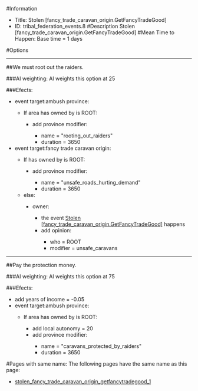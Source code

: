 #Information
 - Title: Stolen [fancy_trade_caravan_origin.GetFancyTradeGood]
 - ID: tribal_federation_events.8
#Description
Stolen [fancy_trade_caravan_origin.GetFancyTradeGood]
#Mean Time to Happen:
Base time = 1 days

#Options

___
##We must root out the raiders.

###AI weighting:
AI weights this option at 25


###Efects:<ul><li>event target:ambush province:</li><ul><li>If area has owned by is ROOT:</li><ul><li>add province modifier:</li><ul><li>name = "rooting_out_raiders"</li><li>duration = 3650</li></ul></ul></ul><li>event target:fancy trade caravan origin:</li><ul><li>If has owned by is ROOT:</li><ul><li>add province modifier:</li><ul><li>name = "unsafe_roads_hurting_demand"</li><li>duration = 3650</li></ul></ul><li>else:</li><ul><li>owner:</li><ul><li>the event [Stolen [fancy_trade_caravan_origin.GetFancyTradeGood]](../events/stolen_fancy_trade_caravan_origin_getfancytradegood_1.md) happens</li><li>add opinion:</li><ul><li>who = ROOT</li><li>modifier = unsafe_caravans</li></ul></ul></ul></ul></ul>

___
##Pay the protection money.

###AI weighting:
AI weights this option at 75


###Efects:<ul><li>add years of income = -0.05</li><li>event target:ambush province:</li><ul><li>If area has owned by is ROOT:</li><ul><li>add local autonomy = 20</li><li>add province modifier:</li><ul><li>name = "caravans_protected_by_raiders"</li><li>duration = 3650</li></ul></ul></ul></ul>


#Pages with same name:
The following pages have the same name as this page:
 - [stolen_fancy_trade_caravan_origin_getfancytradegood_1](stolen_fancy_trade_caravan_origin_getfancytradegood_1.md)
